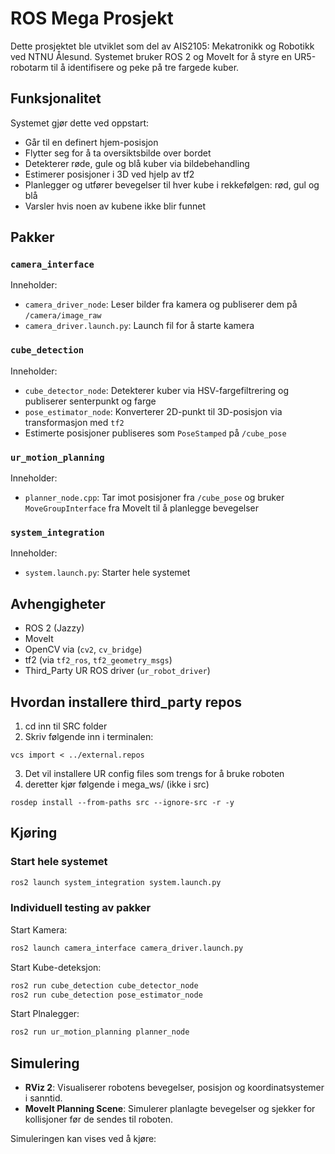 # ROS Mega Prosjekt

Dette prosjektet ble utviklet som del av AIS2105: Mekatronikk og Robotikk ved NTNU Ålesund. Systemet bruker ROS 2 og MoveIt for å styre en UR5-robotarm til å identifisere og peke på tre fargede kuber.

## Funksjonalitet

Systemet gjør dette ved oppstart:

- Går til en definert hjem-posisjon
- Flytter seg for å ta oversiktsbilde over bordet
- Detekterer røde, gule og blå kuber via bildebehandling
- Estimerer posisjoner i 3D ved hjelp av tf2
- Planlegger og utfører bevegelser til hver kube i rekkefølgen: rød, gul og blå
- Varsler hvis noen av kubene ikke blir funnet

## Pakker

### `camera_interface`

Inneholder:

- `camera_driver_node`: Leser bilder fra kamera og publiserer dem på `/camera/image_raw`
- `camera_driver.launch.py`: Launch fil for å starte kamera

### `cube_detection`
  
  Inneholder:

- `cube_detector_node`: Detekterer kuber via HSV-fargefiltrering og publiserer senterpunkt og farge
- `pose_estimator_node`: Konverterer 2D-punkt til 3D-posisjon via transformasjon med `tf2`
- Estimerte posisjoner publiseres som `PoseStamped` på `/cube_pose`

### `ur_motion_planning`

  Inneholder:

- `planner_node.cpp`: Tar imot posisjoner fra `/cube_pose` og bruker `MoveGroupInterface` fra MoveIt til å planlegge bevegelser

### `system_integration`

  Inneholder:
  
- `system.launch.py`: Starter hele systemet 

## Avhengigheter

- ROS 2 (Jazzy)
- MoveIt
- OpenCV via (`cv2`, `cv_bridge`)
- tf2 (via `tf2_ros`, `tf2_geometry_msgs`)
- Third_Party UR ROS driver (`ur_robot_driver`)

## Hvordan installere third_party repos

1. cd inn til SRC folder
2. Skriv følgende inn i terminalen:
```
vcs import < ../external.repos
```
3. Det vil installere UR config files som trengs for å bruke roboten
4. deretter kjør følgende i mega_ws/ (ikke i src)
```
rosdep install --from-paths src --ignore-src -r -y
```


## Kjøring

### Start hele systemet

```bash
ros2 launch system_integration system.launch.py
```


### **Individuell testing av pakker**

Start Kamera:

```bash
ros2 launch camera_interface camera_driver.launch.py
```

Start Kube-deteksjon:

```bash
ros2 run cube_detection cube_detector_node
ros2 run cube_detection pose_estimator_node
```

Start Plnalegger:

```bash
ros2 run ur_motion_planning planner_node
```

## Simulering

- **RViz 2**: Visualiserer robotens bevegelser, posisjon og koordinatsystemer i sanntid.
- **MoveIt Planning Scene**: Simulerer planlagte bevegelser og sjekker for kollisjoner før de sendes til roboten.

Simuleringen kan vises ved å kjøre:
```bash

```